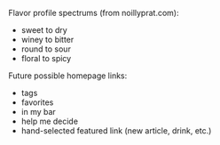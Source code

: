 Flavor profile spectrums (from noillyprat.com):

- sweet to dry
- winey to bitter
- round to sour
- floral to spicy



Future possible homepage links:
* tags
* favorites
* in my bar
* help me decide
* hand-selected featured link (new article, drink, etc.)
